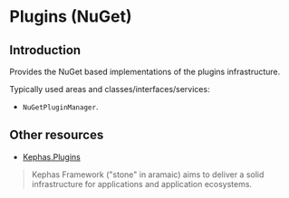 ﻿# Plugins (NuGet)

## Introduction
Provides the NuGet based implementations of the plugins infrastructure.

Typically used areas and classes/interfaces/services:
* `NuGetPluginManager`.

## Other resources

* [Kephas.Plugins](https://www.nuget.org/packages/Kephas.Plugins)

> Kephas Framework ("stone" in aramaic) aims to deliver a solid infrastructure for applications and application ecosystems.
